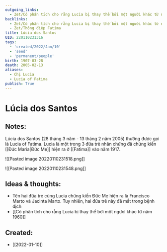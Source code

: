 ```yaml
---
outgoing_links:
  - Zet/Có phân tích cho rằng Lucia bị thay thế bởi một người khác từ năm 1960
backlinks:
  - Zet/Có phân tích cho rằng Lucia bị thay thế bởi một người khác từ năm 1960
  - Zet/Thông điệp Fatima
title: Lúcia dos Santos
UID: 220110231316
tags:
  - 'created/2022/Jan/10'
  - 'seed'
  - 'permanent/people'
birth: 1907-03-28
death: 2005-02-13
aliases:
  - Chị Lucia
  - Lucia of Fatima
publish: True
---
```

# Lúcia dos Santos

## Notes:
Lúcia dos Santos (28 tháng 3 năm  - 13 tháng 2 năm 2005) thường được gọi là Lucia of Fatima. Lucia là một trong 3 đứa trẻ nhân chứng đã chứng kiến [[Đức Maria|Đức Mẹ]] hiện ra ở [[Fatima]] vào năm 1917. 

![[Pasted image 20220110231518.png]]

![[Pasted image 20220110231548.png]]

## Ideas & thoughts:
- Tên hai đứa trẻ cùng Lucia chứng kiến Đức Mẹ hiện ra là  Francisco Marto và Jacinta Marto. Tuy nhiên, hai đứa trẻ này đã mất trong bệnh dịch
- [[Có phân tích cho rằng Lucia bị thay thế bởi một người khác từ năm 1960]]
## Created:
- [[2022-01-10]]
